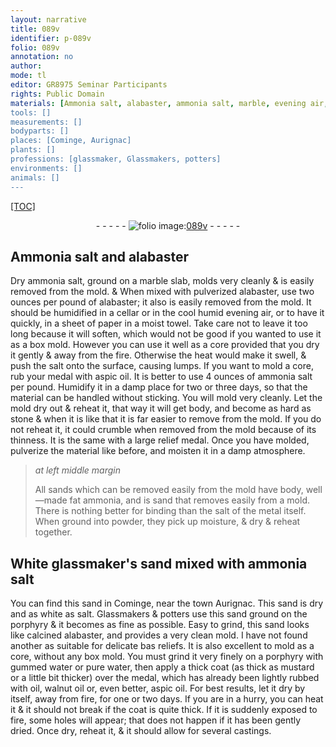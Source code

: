 ```yaml
---
layout: narrative
title: 089v
identifier: p-089v
folio: 089v
annotation: no
author:
mode: tl
editor: GR8975 Seminar Participants
rights: Public Domain
materials: [Ammonia salt, alabaster, ammonia salt, marble, evening air, paper, towel, salt, aspic oil, sands, ammonia, salt of the metal, White glassmaker's sand, sand, porphyry, calcined alabaster, gummed water, pure water, oil, walnut oil]
tools: []
measurements: []
bodyparts: []
places: [Cominge, Aurignac]
plants: []
professions: [glassmaker, Glassmakers, potters]
environments: []
animals: []
---
```


<p><a href="{{ site.baseurl }}/diplomatic/">[TOC]</a></p><div class="folio" align="center">- - - - - <a href="http://gallica.bnf.fr/ark:/12148/btv1b10500001g/f184.image" target="_blank"><img src="https://cu-mkp.github.io/2017-workshop-edition/assets/photo-icon.png" alt="folio image: " style="display:inline-block; margin-bottom:-3px;"/>089v</a> - - - - - </div>  
  

## <span class="m">Ammonia salt</span> and <span class="m">alabaster</span>

 
Dry <span class="m">ammonia salt</span>, ground <span class="del"></span> on a <span class="m">marble</span> slab, molds very cleanly & is easily removed from the mold. & When mixed with pulverized <span class="m">alabaster</span>, use two ounces per pound of <span class="m">alabaster</span>; it also is easily removed from the mold. It should be humidified in a cellar or in the cool humid <span class="m">evening air</span>, or to have it quickly, in a sheet of <span class="m">paper</span> in a moist <span class="m">towel</span>. Take care not to leave it too long because it will soften, which would not be good if you wanted to use it as a box mold. However you can use it well as a core provided that you dry it gently & away from the fire. Otherwise the heat would make it swell, & push the <span class="m">salt</span> onto the surface, causing lumps. If you want to mold a core, <span class="del"></span> rub your medal with <span class="m">aspic oil</span>. It is better to use 4 ounces of <span class="m">ammonia salt</span> per pound. Humidify it in a damp place for two or three days, so that the material can be handled without sticking. You will mold very cleanly. Let the mold dry out & reheat it, that way it will get body, and become as hard as stone & when it is like that it is far easier to remove from the mold. If you do not reheat it, it could crumble when removed from the mold because of its thinness. It is the same with a large relief medal. Once you have molded, pulverize the material like before, and moisten it in a damp atmosphere.
 
> *at left middle margin*
> 
> 
>   All <span class="m">sands</span> which can be removed easily from the mold have body, well—made fat <span class="m">ammonia</span>, and <span class="del"></span> <span class="sup">is sand</span> that removes easily from a mold. There is nothing better for binding than the <span class="m">salt of the metal</span> itself. When ground into powder, they pick up moisture, & dry & reheat together.
 
 
  

## <span class="m">White <span class="pro">glassmaker</span>'s sand</span> mixed with <span class="m">ammonia salt</span>

 
You can find this <span class="m">sand</span> in <span class="pl">Cominge</span>, near the town <span class="pl">Aurignac</span>. This sand is dry and as white <span class="del"></span> as salt. <span class="pro">Glassmakers</span> & <span class="pro">potters</span> use this sand ground on the <span class="m">porphyry</span> & it becomes as fine as possible. Easy to grind, this sand looks like <span class="m">calcined alabaster</span>, and provides a very clean mold. I have not found another as suitable for delicate bas reliefs. It is also excellent to mold as a core, without any box mold. You must grind it very finely on a <span class="m">porphyry</span> with <span class="m">gummed water</span> or <span class="m">pure water</span>, then apply a thick coat (as thick as mustard or a little bit thicker) over the medal, which has already been lightly rubbed with <span class="m">oil</span>, <span class="m">walnut oil</span> or, even better, <span class="m">aspic oil</span>. For best results,<span class="del"></span> let it dry by itself, away from fire, for one or two days. If you are in a hurry, you can heat it & it should not break if the coat is quite thick. If it is suddenly exposed to fire, some holes will appear; that does not happen if it has been gently dried. Once dry, reheat it, & it should allow for several castings.
 
